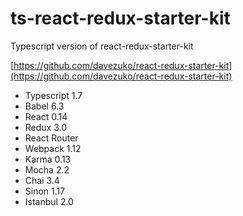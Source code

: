 # ts-react-redux-starter-kit
Typescript version of react-redux-starter-kit

[https://github.com/davezuko/react-redux-starter-kit](https://github.com/davezuko/react-redux-starter-kit)

- Typescript 1.7
- Babel 6.3
- React 0.14
- Redux 3.0
- React Router
- Webpack 1.12
- Karma 0.13
- Mocha 2.2
- Chai 3.4
- Sinon 1.17
- Istanbul 2.0
